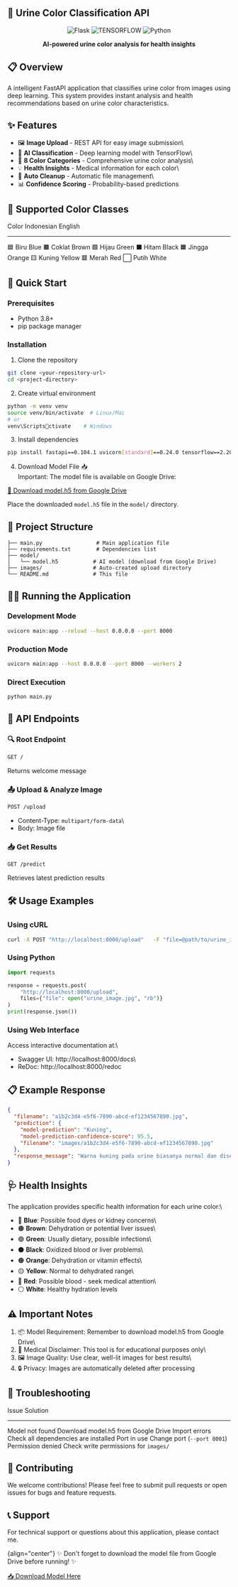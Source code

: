 ## 🎨 Urine Color Classification API
<div align="center">

![Flask](https://img.shields.io/badge/FastAPI-005571?style=for-the-badge&logo=fastapi)
![TENSORFLOW](https://img.shields.io/badge/TensorFlow-FF6F00?style=for-the-badge&logo=tensorflow&logoColor=white)
![Python](https://img.shields.io/badge/Python-3776AB?style=for-the-badge&logo=python&logoColor=white)

**AI-powered urine color analysis for health insights**

</div>

## 📋 Overview

A intelligent FastAPI application that classifies urine color from
images using deep learning. This system provides instant analysis and
health recommendations based on urine color characteristics.

## ✨ Features

-   🖼️ **Image Upload** - REST API for easy image submission\
-   🧠 **AI Classification** - Deep learning model with TensorFlow\
-   🎯 **8 Color Categories** - Comprehensive urine color analysis\
-   💡 **Health Insights** - Medical information for each color\
-   🧹 **Auto Cleanup** - Automatic file management\
-   📊 **Confidence Scoring** - Probability-based predictions

## 🎨 Supported Color Classes

  Color   Indonesian   English
  ------- ------------ ---------
  🟦      Biru         Blue
  🟫      Coklat       Brown
  🟩      Hijau        Green
  ⬛      Hitam        Black
  🟧      Jingga       Orange
  🟨      Kuning       Yellow
  🟥      Merah        Red
  ⬜      Putih        White

## 🚀 Quick Start

### Prerequisites

-   Python 3.8+
-   pip package manager

### Installation

1.  Clone the repository

``` bash
git clone <your-repository-url>
cd <project-directory>
```

2.  Create virtual environment

``` bash
python -m venv venv
source venv/bin/activate  # Linux/Mac
# or
venv\Scriptsctivate    # Windows
```

3.  Install dependencies

``` bash
pip install fastapi==0.104.1 uvicorn[standard]==0.24.0 tensorflow==2.20.0 numpy==1.26.4 pillow==10.3.0 python-multipart==0.0.9
```

4.  Download Model File 📥\
    Important: The model file is available on Google Drive:

[🔗 Download model.h5 from Google
Drive](https://drive.google.com/drive/folders/1Z9SzeX64ijgbtLytaR5hjHju3UupzI9L?usp=drive_link)

Place the downloaded `model.h5` file in the `model/` directory.

## 📂 Project Structure

``` text
├── main.py                 # Main application file
├── requirements.txt        # Dependencies list
├── model/
│   └── model.h5           # AI model (download from Google Drive)
├── images/                # Auto-created upload directory
└── README.md              # This file
```

## 🏃‍♂️ Running the Application

### Development Mode

``` bash
uvicorn main:app --reload --host 0.0.0.0 --port 8000
```

### Production Mode

``` bash
uvicorn main:app --host 0.0.0.0 --port 8000 --workers 2
```

### Direct Execution

``` bash
python main.py
```

## 📡 API Endpoints

### 🔍 Root Endpoint

``` bash
GET /
```

Returns welcome message

### 📤 Upload & Analyze Image

``` bash
POST /upload
```

-   Content-Type: `multipart/form-data`\
-   Body: Image file

### 📥 Get Results

``` bash
GET /predict
```

Retrieves latest prediction results

## 🛠️ Usage Examples

### Using cURL

``` bash
curl -X POST "http://localhost:8000/upload"   -F "file=@path/to/urine_image.jpg"
```

### Using Python

``` python
import requests

response = requests.post(
    "http://localhost:8000/upload",
    files={"file": open("urine_image.jpg", "rb")}
)
print(response.json())
```

### Using Web Interface

Access interactive documentation at:\
- Swagger UI: http://localhost:8000/docs\
- ReDoc: http://localhost:8000/redoc

## 📋 Example Response

``` json
{
  "filename": "a1b2c3d4-e5f6-7890-abcd-ef1234567890.jpg",
  "prediction": {
    "model-prediction": "Kuning",
    "model-prediction-confidence-score": 95.5,
    "filename": "images/a1b2c3d4-e5f6-7890-abcd-ef1234567890.jpg"
  },
  "response_message": "Warna kuning pada urine biasanya normal dan disebabkan oleh pigmen urine yang disebut urobilin. Namun, warna kuning yang sangat gelap atau kuning kecoklatan bisa menunjukkan dehidrasi. Pastikan untuk cukup minum air."
}
```

## 🩺 Health Insights

The application provides specific health information for each urine
color:\
- 🔵 **Blue**: Possible food dyes or kidney concerns\
- 🟤 **Brown**: Dehydration or potential liver issues\
- 🟢 **Green**: Usually dietary, possible infections\
- ⚫ **Black**: Oxidized blood or liver problems\
- 🟠 **Orange**: Dehydration or vitamin effects\
- 🟡 **Yellow**: Normal to dehydrated range\
- 🔴 **Red**: Possible blood - seek medical attention\
- ⚪ **White**: Healthy hydration levels

## ⚠️ Important Notes

1.  📦 Model Requirement: Remember to download model.h5 from Google
    Drive\
2.  🏥 Medical Disclaimer: This tool is for educational purposes only\
3.  🖼️ Image Quality: Use clear, well-lit images for best results\
4.  🔒 Privacy: Images are automatically deleted after processing

## 🐛 Troubleshooting

  Issue               Solution
  ------------------- ---------------------------------------
  Model not found     Download model.h5 from Google Drive
  Import errors       Check all dependencies are installed
  Port in use         Change port (`--port 8001`)
  Permission denied   Check write permissions for `images/`

## 🤝 Contributing

We welcome contributions! Please feel free to submit pull requests or
open issues for bugs and feature requests.

## 📞 Support

For technical support or questions about this application, please
contact me.

{align="center"}
✨ Don't forget to download the model file from Google Drive before
running! ✨

[📥 Download Model
Here](https://drive.google.com/drive/folders/1Z9SzeX64ijgbtLytaR5hjHju3UupzI9L?usp=drive_link)

